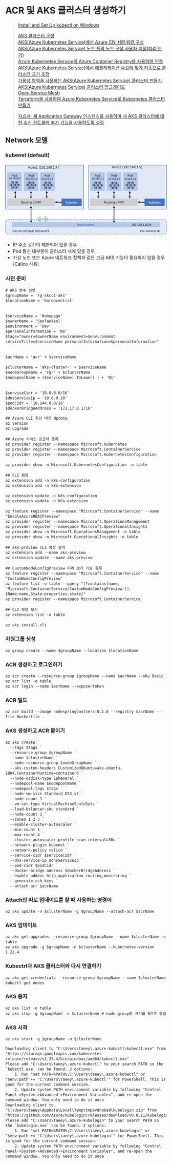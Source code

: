 # ACR 및 AKS 클러스터 생성하기

> [Install and Set Up kubectl on Windows](https://kubernetes.io/docs/tasks/tools/install-kubectl-windows/)  

> [AKS 클러스터 구성](https://docs.microsoft.com/ko-kr/azure/aks/cluster-configuration)  
> [AKS(Azure Kubernetes Service)에서 Azure CNI 네트워킹 구성](https://docs.microsoft.com/ko-kr/azure/aks/configure-azure-cni)  
> [AKS(Azure Kubernetes Service) 노드 풀의 노드 구성 사용자 지정(미리 보기)](https://docs.microsoft.com/ko-kr/azure/aks/custom-node-configuration)  
> [Azure Kubernetes Service의 Azure Container Registry를 사용하여 인증](https://docs.microsoft.com/ko-kr/azure/aks/cluster-container-registry-integration?tabs=azure-cli)  
> [AKS(Azure Kubernetes Service)에서 애플리케이션 수요에 맞게 자동으로 클러스터 크기 조정](https://docs.microsoft.com/ko-kr/azure/aks/cluster-autoscaler)  
> [가용성 영역을 사용하는 AKS(Azure Kubernetes Service) 클러스터 만들기](https://docs.microsoft.com/ko-kr/azure/aks/availability-zones)  
> [AKS(Azure Kubernetes Service) 클러스터 업그레이드](https://docs.microsoft.com/ko-kr/azure/aks/upgrade-cluster)  
> [Open Service Mesh](https://release-v1-0.docs.openservicemesh.io/)  
> [Terraform을 사용하여 Azure Kubernetes Service로 Kubernetes 클러스터 만들기](https://docs.microsoft.com/ko-kr/azure/developer/terraform/create-k8s-cluster-with-tf-and-aks?toc=https%3A%2F%2Fdocs.microsoft.com%2Fko-kr%2Fazure%2Faks%2Ftoc.json&bc=https%3A%2F%2Fdocs.microsoft.com%2Fko-kr%2Fazure%2Fbread%2Ftoc.json)  

> [자습서: 새 Application Gateway 인스턴스를 사용하여 새 AKS 클러스터에 대한 수신 컨트롤러 추가 기능을 사용하도록 설정](https://docs.microsoft.com/ko-kr/azure/application-gateway/tutorial-ingress-controller-add-on-new)  

## Network 모델
### kubenet (default)
![kubenet-overview.png](./img/kubenet-overview.png)
- IP 주소 공간이 제한되어 있을 경우
- Pod 통신 대부분이 클러스터 내에 있을 경우
- 가상 노드 또는 Azure 네트워크 정책과 같은 고급 AKS 기능이 필요하지 않을 경우 (Calico 사용)

### 


### 사전 준비
```
# AKS 변수 선언
$groupName = 'rg-skcc1-aks'
$locationName = 'koreacentral'


$serviceName = 'Homepage'
$ownerName = 'SeoTaeYeol'
$environment = 'Dev'
$personalInformation = 'No'
$tags="owner=$ownerName environment=$environment serviceTitle=$serviceName personalInformation=$personalInformation"


$acrName = 'acr' + $serviceName

$clusterName = 'aks-cluster-' + $serviceName  
$nodeGroupName = 'rg-' + $clusterName
$nodepoolName = ($serviceName).ToLower( ) + '01'


$serviceCidr = '10.0.0.0/16'
$dnsServiceIp = '10.0.0.10'
$podCidr = '10.244.0.0/16'
$dockerBridgeAddress = '172.17.0.1/16'
```

```
## Azure CLI 최신 버전 Update
az version
az upgrade

## Azure 서비스 공급자 등록
az provider register --namespace Microsoft.Kubernetes
az provider register --namespace Microsoft.ContainerService
az provider register --namespace Microsoft.KubernetesConfiguration

az provider show -n Microsoft.KubernetesConfiguration -o table

## CLI 확장
az extension add -n k8s-configuration
az extension add -n k8s-extension

az extension update -n k8s-configuration
az extension update -n k8s-extension

az feature register --namespace "Microsoft.ContainerService" --name "EnableAzureRBACPreview"
az provider register --namespace Microsoft.OperationsManagement
az provider register --namespace Microsoft.OperationalInsights
az provider show -n Microsoft.OperationsManagement -o table
az provider show -n Microsoft.OperationalInsights -o table

## aks-preview CLI 확장 설치
az extension add --name aks-preview
az extension update --name aks-preview

## CustomNodeConfigPreview 미리 보기 기능 등록
az feature register --namespace "Microsoft.ContainerService" --name "CustomNodeConfigPreview"
az feature list -o table --query "[?contains(name, 'Microsoft.ContainerService/CustomNodeConfigPreview')].{Name:name,State:properties.state}"
az provider register --namespace Microsoft.ContainerService

## CLI 확장 보기
az extension list -o table

az aks install-cli
```

### 자원그룹 생성
```
az group create --name $groupName --location $locationName
```
### ACR 생성하고 로그인하기
```
az acr create --resource-group $groupName --name $acrName --sku Basic
az acr list -o table
az acr login --name $acrName --expose-token
```

### ACR 빌드
```
az acr build --image nodespringbootsers:0.1.0 --registry $acrName --file Dockerfile .
```

### AKS 생성하고 ACR 붙이기
```
az aks create `
  --tags $tags `
  --resource-group $groupName `
  --name $clusterName `
  --node-resource-group $nodeGroupName `
  --aks-custom-headers CustomizedUbuntu=aks-ubuntu-1804,ContainerRuntime=containerd `
  --node-osdisk-type Ephemeral `
  --nodepool-name $nodepoolName `
  --nodepool-tags $tags `
  --node-vm-size Standard_DS3_v2 `
  --node-count 1 `
  --vm-set-type VirtualMachineScaleSets `
  --load-balancer-sku standard `
  --node-count 3 `
  --zones 1 2 3 `
  --enable-cluster-autoscaler `
  --min-count 1 `
  --max-count 4 `
  --cluster-autoscaler-profile scan-interval=30s `
  --network-plugin kubenet `
  --network-policy calico `
  --service-cidr $serviceCidr `
  --dns-service-ip $dnsServiceIp `
  --pod-cidr $podCidr `
  --docker-bridge-address $dockerBridgeAddress `
  --enable-addons http_application_routing,monitoring `
  --generate-ssh-keys `
  --attach-acr $acrName
 ``` 

### Attach만 따로 업데이트를 할 때 사용하는 명령어
```
az aks update -n $clusterName -g $groupName --attach-acr $acrName
```

### AKS 업데이트
```
az aks get-upgrades --resource-group $groupName --name $clusterName -o table
az aks upgrade -g $groupName -n $clusterName --kubernetes-version 1.22.4
```

### Kubectrl과 AKS 클러스터와 다시 연결하기
```
az aks get-credentials --resource-group $groupName --name $clusterName
kubectl get nodes
```

### AKS 중지
```
az aks list -o table
az aks stop -g $groupName -n $clusterName # node group의 크기를 0으로 줄임
```

### AKS 시작
```
az aks start -g $groupName -n $clusterName
```

```
Downloading client to "C:\Users\taeey\.azure-kubectl\kubectl.exe" from "https://storage.googleapis.com/kubernetes-release/release/v1.23.4/bin/windows/amd64/kubectl.exe"
Please add "C:\Users\taeey\.azure-kubectl" to your search PATH so the `kubectl.exe` can be found. 2 options: 
    1. Run "set PATH=%PATH%;C:\Users\taeey\.azure-kubectl" or "$env:path += 'C:\Users\taeey\.azure-kubectl'" for PowerShell. This is good for the current command session.
    2. Update system PATH environment variable by following "Control Panel->System->Advanced->Environment Variables", and re-open the command window. You only need to do it once
Downloading client to "C:\Users\taeey\AppData\Local\Temp\tmpavdnp6e9\kubelogin.zip" from "https://github.com/Azure/kubelogin/releases/download/v0.0.11/kubelogin.zip"
Please add "C:\Users\taeey\.azure-kubelogin" to your search PATH so the `kubelogin.exe` can be found. 2 options: 
    1. Run "set PATH=%PATH%;C:\Users\taeey\.azure-kubelogin" or "$env:path += 'C:\Users\taeey\.azure-kubelogin'" for PowerShell. This is good for the current command session.
    2. Update system PATH environment variable by following "Control Panel->System->Advanced->Environment Variables", and re-open the command window. You only need to do it once
```